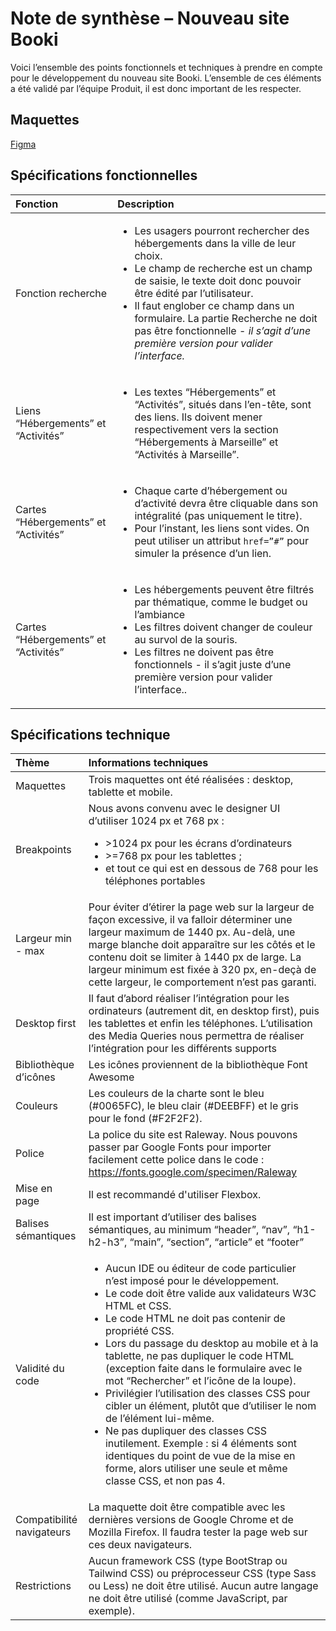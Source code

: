 # Note de synthèse – Nouveau site Booki

Voici l’ensemble des points fonctionnels et techniques à prendre en compte pour le développement du nouveau site Booki.
L’ensemble de ces éléments a été validé par l’équipe Produit, il est donc important de les respecter.

## Maquettes

[Figma](https://www.figma.com/file/r9YJyUkpVdrxzBBKGH7reY/Maquettes-Booki-(desktop%2C-mobile%2C-tablette)?node-id=3%3A0&t=aSSTnHDTI9f1lLka-0)

## Spécifications fonctionnelles

|Fonction|Description|
|:-------|:----------|
|Fonction recherche | <ul><li>Les usagers pourront rechercher des hébergements dans la ville de leur choix.</li><li>Le champ de recherche est un champ de saisie, le texte doit donc pouvoir être édité par l’utilisateur.</li><li>Il faut englober ce champ dans un formulaire. La partie Recherche ne doit pas être fonctionnelle - <i>il s’agit d’une première version pour valider l’interface.</i></li></ul>|
|Liens “Hébergements” et “Activités” | <ul><li>Les textes “Hébergements” et “Activités”, situés dans l’en-tête, sont des liens. Ils doivent mener respectivement vers la section “Hébergements à Marseille” et “Activités à Marseille”.</li></ul> |
|Cartes “Hébergements” et “Activités” | <ul><li>Chaque carte d’hébergement ou d’activité devra être cliquable dans son intégralité (pas uniquement le titre).</li><li>Pour l’instant, les liens sont vides. On peut utiliser un attribut `href=”#”` pour simuler la présence d’un lien.</li></ul>|
|Cartes “Hébergements” et “Activités” | <ul><li>Les hébergements peuvent être filtrés par thématique, comme le budget ou l’ambiance</li><li>Les filtres doivent changer de couleur au survol de la souris.</li><li>Les filtres ne doivent pas être fonctionnels - il s’agit juste d’une première version pour valider l’interface..</li></ul>|

## Spécifications technique

|Thème |Informations techniques|
|:-----|:----------------------|
|Maquettes|Trois maquettes ont été réalisées : desktop, tablette et mobile.|
|Breakpoints|Nous avons convenu avec le designer UI d’utiliser 1024 px et 768 px :<ul><li>>1024 px pour les écrans d’ordinateurs</li><li>>=768 px pour les tablettes ;</li><li>et tout ce qui est en dessous de 768 pour les téléphones portables</li></ul>|
|Largeur min - max|Pour éviter d’étirer la page web sur la largeur de façon excessive, il va falloir déterminer une largeur maximum de 1440 px. Au-delà, une marge blanche doit apparaître sur les côtés et le contenu doit se limiter à 1440 px de large. La largeur minimum est fixée à 320 px, en-deçà de cette largeur, le comportement n’est pas garanti.|
|Desktop first|Il faut d’abord réaliser l’intégration pour les ordinateurs (autrement dit, en desktop first), puis les tablettes et enfin les téléphones. L’utilisation des Media Queries nous permettra de réaliser l’intégration pour les différents supports|
|Bibliothèque d’icônes|Les icônes proviennent de la bibliothèque Font Awesome|
|Couleurs|Les couleurs de la charte sont le bleu (#0065FC), le bleu clair (#DEEBFF) et le gris pour le fond (#F2F2F2).|
|Police|La police du site est Raleway. Nous pouvons passer par Google Fonts pour importer facilement cette police dans le code : https://fonts.google.com/specimen/Raleway|
|Mise en page|Il est recommandé d'utiliser Flexbox.|
|Balises sémantiques|Il est important d’utiliser des balises sémantiques, au minimum “header”, “nav”, “h1-h2-h3”, “main”, “section”, “article” et “footer”|
|Validité du code|<ul><li>Aucun IDE ou éditeur de code particulier n’est imposé pour le développement.</li><li>Le code doit être valide aux validateurs W3C HTML et CSS.</li><li>Le code HTML ne doit pas contenir de propriété CSS.</li><li>Lors du passage du desktop au mobile et à la tablette, ne pas dupliquer le code HTML (exception faite dans le formulaire avec le mot “Rechercher” et l’icône de la loupe).</li><li>Privilégier l’utilisation des classes CSS pour cibler un élément, plutôt que d’utiliser le nom de l’élément lui-même.</li><li>Ne pas dupliquer des classes CSS inutilement. Exemple : si 4 éléments sont identiques du point de vue de la mise en forme, alors utiliser une seule et même classe CSS, et non pas 4.</li></ul>|
|Compatibilité navigateurs|La maquette doit être compatible avec les dernières versions de Google Chrome et de Mozilla Firefox. Il faudra tester la page web sur ces deux navigateurs.|
|Restrictions|Aucun framework CSS (type BootStrap ou Tailwind CSS) ou préprocesseur CSS (type Sass ou Less) ne doit être utilisé. Aucun autre langage ne doit être utilisé (comme JavaScript, par exemple).|
